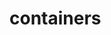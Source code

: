 <!-- this entire file is auto-generated -->

# containers

<!-- optional markdown-notes-tree directory description starts here -->

<!-- optional markdown-notes-tree directory description ends here -->
